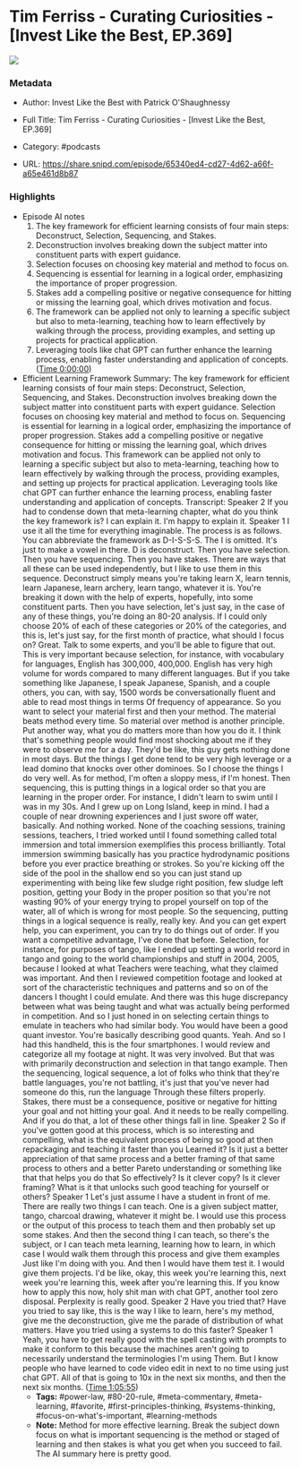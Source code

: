 # Tim Ferriss - Curating Curiosities - [Invest Like the Best, EP.369]

![](https://wsrv.nl/?url=https%3A%2F%2Fmegaphone.imgix.net%2Fpodcasts%2Fef669774-cccd-11ed-889b-c36caad6646f%2Fimage%2FILTB_NEW.png%3Fixlib%3Drails-4.3.1%26max-w%3D3000%26max-h%3D3000%26fit%3Dcrop%26auto%3Dformat%2Ccompress&w=100&h=100)

### Metadata

- Author: Invest Like the Best with Patrick O'Shaughnessy
- Full Title: Tim Ferriss - Curating Curiosities - [Invest Like the Best, EP.369]
- Category: #podcasts



- URL: https://share.snipd.com/episode/65340ed4-cd27-4d62-a66f-a65e461d8b87

### Highlights

- Episode AI notes
  1. The key framework for efficient learning consists of four main steps: Deconstruct, Selection, Sequencing, and Stakes.
  2. Deconstruction involves breaking down the subject matter into constituent parts with expert guidance.
  3. Selection focuses on choosing key material and method to focus on.
  4. Sequencing is essential for learning in a logical order, emphasizing the importance of proper progression.
  5. Stakes add a compelling positive or negative consequence for hitting or missing the learning goal, which drives motivation and focus.
  6. The framework can be applied not only to learning a specific subject but also to meta-learning, teaching how to learn effectively by walking through the process, providing examples, and setting up projects for practical application.
  7. Leveraging tools like chat GPT can further enhance the learning process, enabling faster understanding and application of concepts. ([Time 0:00:00](https://share.snipd.com/episode-takeaways/46db865d-beca-4079-9ae6-2f51f11273a2))
- Efficient Learning Framework
  Summary:
  The key framework for efficient learning consists of four main steps: Deconstruct, Selection, Sequencing, and Stakes.
  Deconstruction involves breaking down the subject matter into constituent parts with expert guidance. Selection focuses on choosing key material and method to focus on.
  Sequencing is essential for learning in a logical order, emphasizing the importance of proper progression.
  Stakes add a compelling positive or negative consequence for hitting or missing the learning goal, which drives motivation and focus.
  This framework can be applied not only to learning a specific subject but also to meta-learning, teaching how to learn effectively by walking through the process, providing examples, and setting up projects for practical application. Leveraging tools like chat GPT can further enhance the learning process, enabling faster understanding and application of concepts.
  Transcript:
  Speaker 2
  If you had to condense down that meta-learning chapter, what do you think the key framework is? I can explain it. I'm happy to explain it.
  Speaker 1
  I use it all the time for everything imaginable. The process is as follows. You can abbreviate the framework as D-I-S-S-S. The I is omitted. It's just to make a vowel in there. D is deconstruct. Then you have selection. Then you have sequencing. Then you have stakes. There are ways that all these can be used independently, but I like to use them in this sequence. Deconstruct simply means you're taking learn X, learn tennis, learn Japanese, learn archery, learn tango, whatever it is. You're breaking it down with the help of experts, hopefully, into some constituent parts. Then you have selection, let's just say, in the case of any of these things, you're doing an 80-20 analysis. If I could only choose 20% of each of these categories or 20% of the categories, and this is, let's just say, for the first month of practice, what should I focus on? Great. Talk to some experts, and you'll be able to figure that out. This is very important because selection, for instance, with vocabulary for languages, English has 300,000, 400,000. English has very high volume for words compared to many different languages. But if you take something like Japanese, I speak Japanese, Spanish, and a couple others, you can, with say, 1500 words be conversationally fluent and able to read most things in terms Of frequency of appearance. So you want to select your material first and then your method. The material beats method every time. So material over method is another principle. Put another way, what you do matters more than how you do it. I think that's something people would find most shocking about me if they were to observe me for a day. They'd be like, this guy gets nothing done in most days. But the things I get done tend to be very high leverage or a lead domino that knocks over other dominoes. So I choose the things I do very well. As for method, I'm often a sloppy mess, if I'm honest. Then sequencing, this is putting things in a logical order so that you are learning in the proper order. For instance, I didn't learn to swim until I was in my 30s. And I grew up on Long Island, keep in mind. I had a couple of near drowning experiences and I just swore off water, basically. And nothing worked. None of the coaching sessions, training sessions, teachers, I tried worked until I found something called total immersion and total immersion exemplifies this process brilliantly. Total immersion swimming basically has you practice hydrodynamic positions before you ever practice breathing or strokes. So you're kicking off the side of the pool in the shallow end so you can just stand up experimenting with being like few sludge right position, few sludge left position, getting your Body in the proper position so that you're not wasting 90% of your energy trying to propel yourself on top of the water, all of which is wrong for most people. So the sequencing, putting things in a logical sequence is really, really key. And you can get expert help, you can experiment, you can try to do things out of order. If you want a competitive advantage, I've done that before. Selection, for instance, for purposes of tango, like I ended up setting a world record in tango and going to the world championships and stuff in 2004, 2005, because I looked at what Teachers were teaching, what they claimed was important. And then I reviewed competition footage and looked at sort of the characteristic techniques and patterns and so on of the dancers I thought I could emulate. And there was this huge discrepancy between what was being taught and what was actually being performed in competition. And so I just honed in on selecting certain things to emulate in teachers who had similar body. You would have been a good quant investor. You're basically describing good quants. Yeah. And so I had this handheld, this is the four smartphones. I would review and categorize all my footage at night. It was very involved. But that was with primarily deconstruction and selection in that tango example. Then the sequencing, logical sequence, a lot of folks who think that they're battle languages, you're not battling, it's just that you've never had someone do this, run the language Through these filters properly. Stakes, there must be a consequence, positive or negative for hitting your goal and not hitting your goal. And it needs to be really compelling. And if you do that, a lot of these other things fall in line.
  Speaker 2
  So if you've gotten good at this process, which is so interesting and compelling, what is the equivalent process of being so good at then repackaging and teaching it faster than you Learned it? Is it just a better appreciation of that same process and a better framing of that same process to others and a better Pareto understanding or something like that that helps you do that So effectively? Is it clever copy? Is it clever framing? What is it that unlocks such good teaching for yourself or others?
  Speaker 1
  Let's just assume I have a student in front of me. There are really two things I can teach. One is a given subject matter, tango, charcoal drawing, whatever it might be. I would use this process or the output of this process to teach them and then probably set up some stakes. And then the second thing I can teach, so there's the subject, or I can teach meta learning, learning how to learn, in which case I would walk them through this process and give them examples Just like I'm doing with you. And then I would have them test it. I would give them projects. I'd be like, okay, this week you're learning this, next week you're learning this, week after you're learning this. If you know how to apply this now, holy shit man with chat GPT, another tool zero disposal. Perplexity is really good.
  Speaker 2
  Have you tried that? Have you tried to say like, this is the way I like to learn, here's my method, give me the deconstruction, give me the parade of distribution of what matters. Have you tried using a systems to do this faster?
  Speaker 1
  Yeah, you have to get really good with the spell casting with prompts to make it conform to this because the machines aren't going to necessarily understand the terminologies I'm using Them. But I know people who have learned to code video edit in next to no time using just chat GPT. All of that is going to 10x in the next six months, and then the next six months. ([Time 1:05:55](https://share.snipd.com/snip/e40aedc8-9edc-41c8-969f-93a8bf965857))
    - **Tags:** #power-law, #80-20-rule, #meta-commentary, #meta-learning, #favorite, #first-principles-thinking, #systems-thinking, #focus-on-what's-important, #learning-methods
    - **Note:** Method for more effective learning. Break the subject down focus on what is important sequencing is the method or staged of learning and then stakes is what you get when you succeed to fail. The AI summary here is pretty good.

